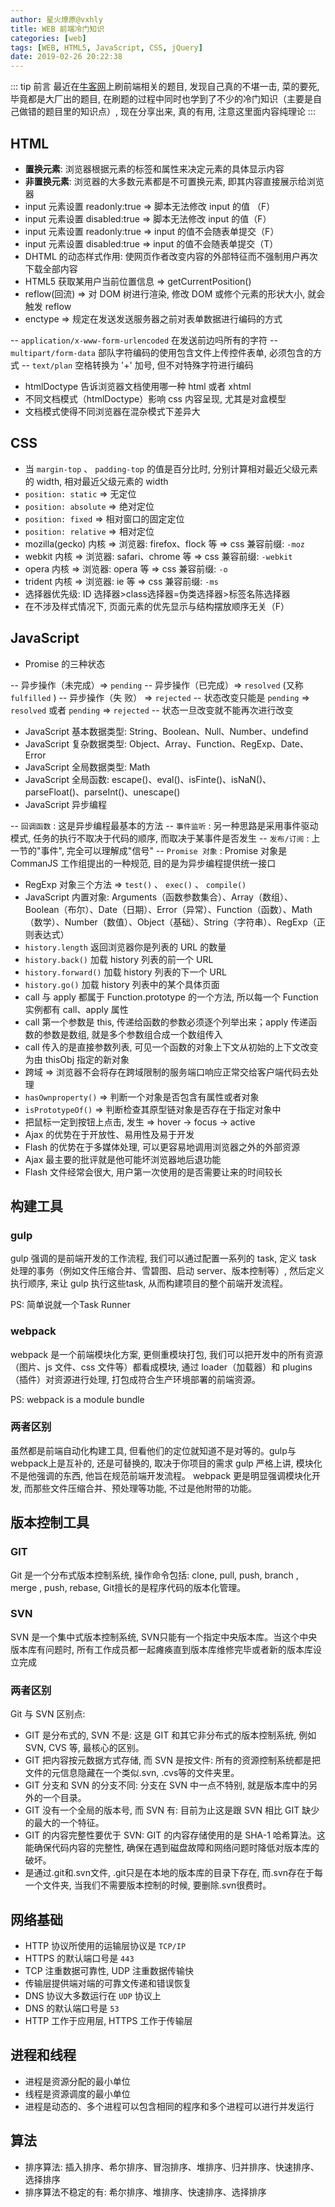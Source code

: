 ```yaml
---
author: 星火燎原@vxhly
title: WEB 前端冷门知识
categories: [web]
tags: [WEB, HTML5, JavaScript, CSS, jQuery]
date: 2019-02-26 20:22:38
---
```


::: tip 前言
最近在[牛客网](https://www.nowcoder.com/)上刷前端相关的题目, 发现自己真的不堪一击, 菜的要死, 毕竟都是大厂出的题目, 在刷题的过程中同时也学到了不少的冷门知识（主要是自己做错的题目里的知识点）, 现在分享出来, 真的有用, 注意这里面内容纯理论
:::
<!-- more -->

## HTML

* **置换元素**: 浏览器根据元素的标签和属性来决定元素的具体显示内容
* **非置换元素**: 浏览器的大多数元素都是不可置换元素, 即其内容直接展示给浏览器
* input 元素设置 readonly:true => 脚本无法修改 input 的值 （F）
* input 元素设置 disabled:true => 脚本无法修改 input 的值（F）
* input 元素设置 readonly:true => input 的值不会随表单提交（F）
* input 元素设置 disabled:true => input 的值不会随表单提交（T）
* DHTML 的动态样式作用: 使网页作者改变内容的外部特征而不强制用户再次下载全部内容
* HTML5 获取某用户当前位置信息 => getCurrentPosition()
* reflow(回流) => 对 DOM 树进行渲染, 修改 DOM 或修个元素的形状大小, 就会触发 reflow
* enctype => 规定在发送发送服务器之前对表单数据进行编码的方式

-- `application/x-www-form-urlencoded` 在发送前边吗所有的字符
-- `multipart/form-data` 部队字符编码的使用包含文件上传控件表单, 必须包含的方式
-- `text/plan` 空格转换为 '+' 加号, 但不对特殊字符进行编码

* htmlDoctype 告诉浏览器文档使用哪一种 html 或者 xhtml
* 不同文档模式（htmlDoctype）影响 css 内容呈现, 尤其是对盒模型
* 文档模式使得不同浏览器在混杂模式下差异大

## CSS

* 当 `margin-top` 、 `padding-top` 的值是百分比时, 分别计算相对最近父级元素的 width, 相对最近父级元素的 width
* `position: static` => 无定位
* `position: absolute` => 绝对定位
* `position: fixed` => 相对窗口的固定定位
* `position: relative` => 相对定位
* mozilla(gecko) 内核 => 浏览器: firefox、flock 等 => css 兼容前缀: `-moz` 
* webkit 内核 => 浏览器: safari、chrome 等 => css 兼容前缀: `-webkit` 
* opera 内核 => 浏览器: opera 等 => css 兼容前缀: `-o` 
* trident 内核 => 浏览器: ie 等 => css 兼容前缀: `-ms` 
* 选择器优先级: ID 选择器>class选择器=伪类选择器>标签名陈选择器
* 在不涉及样式情况下, 页面元素的优先显示与结构摆放顺序无关（F）

## JavaScript

* Promise 的三种状态

-- 异步操作（未完成）=> `pending` 
-- 异步操作（已完成）=> `resolved` (又称 `fulfilled` )
-- 异步操作（失 败） => `rejected` 
-- 状态改变只能是 `pending` => `resolved` 或者 `pending` => `rejected` 
-- 状态一旦改变就不能再次进行改变

* JavaScript 基本数据类型: String、Boolean、Null、Number、undefind
* JavaScript 复杂数据类型: Object、Array、Function、RegExp、Date、Error
* JavaScript 全局数据类型: Math
* JavaScript 全局函数: escape()、eval()、isFinte()、isNaN()、parseFloat()、parseInt()、unescape()
* JavaScript 异步编程

-- `回调函数` : 这是异步编程最基本的方法
-- `事件监听` : 另一种思路是采用事件驱动模式, 任务的执行不取决于代码的顺序, 而取决于某事件是否发生
-- `发布/订阅` : 上一节的"事件", 完全可以理解成"信号"
-- `Promise 对象` : Promise 对象是 CommanJS 工作组提出的一种规范, 目的是为异步编程提供统一接口

* RegExp 对象三个方法 => `test()` 、 `exec()` 、 `compile()` 
* JavaScript 内置对象: Arguments（函数参数集合）、Array（数组）、Boolean（布尔）、Date（日期）、Error（异常）、Function（函数）、Math（数学）、Number（数值）、Object（基础）、String（字符串）、RegExp（正则表达式）
* `history.length` 返回浏览器你是列表的 URL 的数量
* `history.back()` 加载 history 列表的前一个 URL
* `history.forward()` 加载 history 列表的下一个 URL
* `history.go()` 加载 history 列表中的某个具体页面
* call 与 apply 都属于 Function.prototype 的一个方法, 所以每一个 Function 实例都有 call、apply 属性
* call 第一个参数是 this, 传递给函数的参数必须逐个列举出来；apply 传递函数的参数是数组, 就是多个参数组合成一个数组传入
* call 传入的是直接参数列表, 可见一个函数的对象上下文从初始的上下文改变为由 thisObj 指定的新对象
* 跨域 => 浏览器不会将存在跨域限制的服务端口响应正常交给客户端代码去处理
* `hasOwnproperty()` => 判断一个对象是否包含有属性或者对象
* `isPrototypeOf()` => 判断检查其原型链对象是否存在于指定对象中
* 把鼠标一定到按钮上点击, 发生 => hover -> focus -> active
* Ajax 的优势在于开放性、易用性及易于开发
* Flash 的优势在于多媒体处理, 可以更容易地调用浏览器之外的外部资源
* Ajax 最主要的批评就是他可能坏浏览器地后退功能
* Flash 文件经常会很大, 用户第一次使用的是否需要让来的时间较长

## 构建工具

### gulp 

gulp 强调的是前端开发的工作流程, 我们可以通过配置一系列的 task, 定义 task 处理的事务（例如文件压缩合并、雪碧图、启动 server、版本控制等）, 然后定义执行顺序, 来让 gulp 执行这些task, 从而构建项目的整个前端开发流程。

PS: 简单说就一个Task Runner

### webpack

webpack 是一个前端模块化方案, 更侧重模块打包, 我们可以把开发中的所有资源（图片、js 文件、css 文件等）都看成模块, 通过 loader（加载器）和 plugins（插件）对资源进行处理, 打包成符合生产环境部署的前端资源。

PS: webpack is a module bundle

### 两者区别

虽然都是前端自动化构建工具, 但看他们的定位就知道不是对等的。gulp与webpack上是互补的, 还是可替换的, 取决于你项目的需求
gulp 严格上讲, 模块化不是他强调的东西, 他旨在规范前端开发流程。
webpack 更是明显强调模块化开发, 而那些文件压缩合并、预处理等功能, 不过是他附带的功能。

## 版本控制工具

### GIT

Git 是一个分布式版本控制系统, 操作命令包括: clone, pull, push, branch , merge , push, rebase, Git擅长的是程序代码的版本化管理。

### SVN

SVN 是一个集中式版本控制系统, SVN只能有一个指定中央版本库。当这个中央版本库有问题时, 所有工作成员都一起瘫痪直到版本库维修完毕或者新的版本库设立完成

### 两者区别

Git 与 SVN 区别点: 

* GIT 是分布式的, SVN 不是: 这是 GIT 和其它非分布式的版本控制系统, 例如 SVN, CVS 等, 最核心的区别。
* GIT 把内容按元数据方式存储, 而 SVN 是按文件: 所有的资源控制系统都是把文件的元信息隐藏在一个类似.svn, .cvs等的文件夹里。
* GIT 分支和 SVN 的分支不同: 分支在 SVN 中一点不特别, 就是版本库中的另外的一个目录。
* GIT 没有一个全局的版本号, 而 SVN 有: 目前为止这是跟 SVN 相比 GIT 缺少的最大的一个特征。
* GIT 的内容完整性要优于 SVN: GIT 的内容存储使用的是 SHA-1 哈希算法。这能确保代码内容的完整性, 确保在遇到磁盘故障和网络问题时降低对版本库的破坏。
* 是通过.git和.svn文件, .git只是在本地的版本库的目录下存在, 而.svn存在于每一个文件夹, 当我们不需要版本控制的时候, 要删除.svn很费时。

## 网络基础

* HTTP 协议所使用的运输层协议是 `TCP/IP` 
* HTTPS 的默认端口号是 `443` 
* TCP 注重数据可靠性, UDP 注重数据传输快
* 传输层提供端对端的可靠文传递和错误恢复
* DNS 协议大多数运行在 `UDP` 协议上
* DNS 的默认端口号是 `53` 
* HTTP 工作于应用层, HTTPS 工作于传输层

## 进程和线程

* 进程是资源分配的最小单位
* 线程是资源调度的最小单位
* 进程是动态的、多个进程可以包含相同的程序和多个进程可以进行并发运行

## 算法

* 排序算法: 插入排序、希尔排序、冒泡排序、堆排序、归并排序、快速排序、选择排序
* 排序算法不稳定的有: 希尔排序、堆排序、快速排序、选择排序

